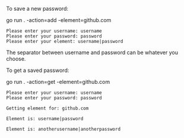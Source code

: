 To save a new password:

go run . -action=add -element=github.com

```
Please enter your username: username
Please enter your password: password
Please enter your element: username|password
```

The separator between username and password can be whatever you choose.

To get a saved password:

go run . -action=get -element=github.com

```
Please enter your username: username
Please enter your password: password

Getting element for: github.com

Element is: username|password

Element is: anotherusername|anotherpassword
```
